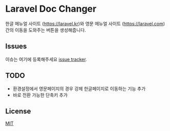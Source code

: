 Laravel Doc Changer
=====
한글 메뉴얼 사이트 (https://laravel.kr)와 영문 메뉴얼 사이트 (https://laravel.com) 간의 이동을 도와주는 버튼을 생성해줍니다. 


Issues
-----

이슈는 여기에 등록해주세요 [issue tracker](http://github.com/kkame/laravel-doc-changer/issues).


TODO
-----
- 환경설정에서 영문페이지의 경우 강제 한글페이지로 이동하는 기능 추가
- 바로 전환 가능한 단축키 추가 

License
-----

[MIT](http://opensource.org/licenses/MIT)

 